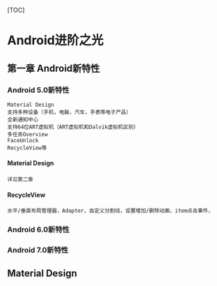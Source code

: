[TOC]

# Android进阶之光

## 第一章 Android新特性

### Android 5.0新特性

    Material Design
    支持多种设备（手机，电脑，汽车，手表等电子产品）
    全新通知中心
    支持64位ART虚拟机（ART虚拟机和Dalvik虚拟机区别）
    多任务Overview
    FaceUnlock
    RecycleView等

#### Material Design

    详见第二章

#### RecycleView

    水平/垂直布局管理器，Adapter，自定义分割线，设置增加/删除动画，item点击事件，

### Android 6.0新特性

### Android 7.0新特性

## Material Design

